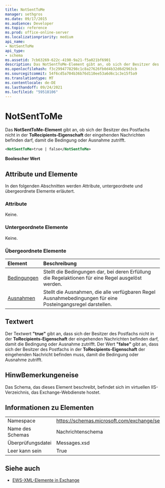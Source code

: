 ```yaml
---
title: NotSentToMe
manager: sethgros
ms.date: 09/17/2015
ms.audience: Developer
ms.topic: reference
ms.prod: office-online-server
ms.localizationpriority: medium
api_name:
- NotSentToMe
api_type:
- schema
ms.assetid: 7cb63269-622c-4198-9a21-f5a021bf6901
description: Das NotSentToMe-Element gibt an, ob sich der Besitzer des Postfachs nicht in der ToRecipients-Eigenschaft der eingehenden Nachrichten befinden darf, damit die Bedingung oder Ausnahme zutrifft.
ms.openlocfilehash: f3c2994778298c1c8a27626fb0d4b32d6d2963cb
ms.sourcegitcommit: 54f6cd5a704b36b76d110ee53a6d6c1c3e15f5a9
ms.translationtype: MT
ms.contentlocale: de-DE
ms.lasthandoff: 09/24/2021
ms.locfileid: "59518106"
---
```

# <a name="notsenttome"></a>NotSentToMe

Das **NotSentToMe-Element** gibt an, ob sich der Besitzer des Postfachs nicht in der **ToRecipients-Eigenschaft** der eingehenden Nachrichten befinden darf, damit die Bedingung oder Ausnahme zutrifft. 
  
```xml
<NotSentToMe>true | false</NotSentToMe>
```

 **Boolescher Wert**
## <a name="attributes-and-elements"></a>Attribute und Elemente

In den folgenden Abschnitten werden Attribute, untergeordnete und übergeordnete Elemente erläutert.
  
### <a name="attributes"></a>Attribute

Keine.
  
### <a name="child-elements"></a>Untergeordnete Elemente

Keine.
  
### <a name="parent-elements"></a>Übergeordnete Elemente

|**Element**|**Beschreibung**|
|:-----|:-----|
|[Bedingungen](conditions.md) <br/> |Stellt die Bedingungen dar, bei deren Erfüllung die Regelaktionen für eine Regel ausgelöst werden.  <br/> |
|[Ausnahmen](exceptions.md) <br/> |Stellt die Ausnahmen, die alle verfügbaren Regel Ausnahmebedingungen für eine Posteingangsregel darstellen.  <br/> |
   
## <a name="text-value"></a>Textwert

Der Textwert **"true"** gibt an, dass sich der Besitzer des Postfachs nicht in der **ToRecipients-Eigenschaft** der eingehenden Nachrichten befinden darf, damit die Bedingung oder Ausnahme zutrifft. Der Wert **"false"** gibt an, dass sich der Besitzer des Postfachs in der **ToRecipients-Eigenschaft** der eingehenden Nachricht befinden muss, damit die Bedingung oder Ausnahme zutrifft. 
  
## <a name="remarks"></a>HinwBemerkungeneise

Das Schema, das dieses Element beschreibt, befindet sich im virtuellen IIS-Verzeichnis, das Exchange-Webdienste hostet.
  
## <a name="element-information"></a>Informationen zu Elementen

|||
|:-----|:-----|
|Namespace  <br/> |https://schemas.microsoft.com/exchange/services/2006/messages  <br/> |
|Name des Schemas  <br/> |Nachrichtenschema  <br/> |
|Überprüfungsdatei  <br/> |Messages.xsd  <br/> |
|Leer kann sein  <br/> |True  <br/> |
   
## <a name="see-also"></a>Siehe auch



- [EWS-XML-Elemente in Exchange](ews-xml-elements-in-exchange.md)

